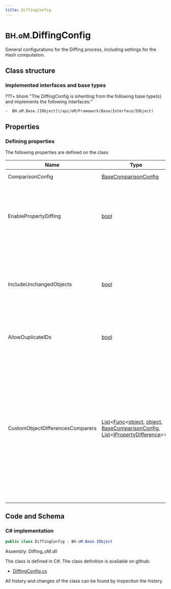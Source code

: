 ```yaml
---
title: DiffingConfig
---
```


# <small>BH.oM.</small>**DiffingConfig**

General configurations for the Diffing process, including settings for the Hash computation.

## Class structure

### Implemented interfaces and base types

???+ bhom "The DiffingConfig is inheriting from the following base type(s) and implements the following interfaces:"

    -  BH.oM.Base.[IObject](/api/oM/Framework/Base/Interface/IObject)


## Properties



### Defining properties

The following properties are defined on the class

| Name             | Type             | Description      | Quantity         |
|------------------|------------------|------------------|------------------|
| ComparisonConfig | [BaseComparisonConfig](/api/oM/Framework/Base/BaseComparisonConfig) | Settings to determine the uniqueness of an Object. | - |
| EnablePropertyDiffing | [bool](https://learn.microsoft.com/en-us/dotnet/api/System.Boolean?view=netstandard-2.0) | Enables the property-level diffing: differences in object properties are stored in the `ModifiedPropsPerObject` dictionary of the Diff object.<br>WARNING: may be slow.<br>For large object collections, if you are not interested in what properties changed, you can turn this to false to speed up. | - |
| IncludeUnchangedObjects | [bool](https://learn.microsoft.com/en-us/dotnet/api/System.Boolean?view=netstandard-2.0) | If enabled, the Diff includes also the objects that did not change (`Unchanged`).<br>When dealing with very large sets, you can keep this on `false` to improve performance: the UnchangedObjects can be derived from the original set, minus the Deleted and Modified objects. | - |
| AllowDuplicateIDs | [bool](https://learn.microsoft.com/en-us/dotnet/api/System.Boolean?view=netstandard-2.0) | By default, duplicate IDs are not allowed and Diffing will not consider them. If you want to be able to specify duplicate IDs, set this to true. | - |
| CustomObjectDifferencesComparers | [List](https://learn.microsoft.com/en-us/dotnet/api/System.Collections.Generic.List-1?view=netstandard-2.0)&lt;[Func](https://learn.microsoft.com/en-us/dotnet/api/System.Func-4?view=netstandard-2.0)&lt;[object](https://learn.microsoft.com/en-us/dotnet/api/System.Object?view=netstandard-2.0), [object](https://learn.microsoft.com/en-us/dotnet/api/System.Object?view=netstandard-2.0), [BaseComparisonConfig](/api/oM/Framework/Base/BaseComparisonConfig), [List](https://learn.microsoft.com/en-us/dotnet/api/System.Collections.Generic.List-1?view=netstandard-2.0)&lt;[IPropertyDifference](/api/oM/Framework/Diffing/IPropertyDifference)&gt;&gt;&gt; | List of Delegate functions that can be assigned to customise the ObjectDifferences computation of the Diffing.The method delegate must have three inputs: the past_object, the following_object, and a BaseComparisonConfig; it must return a List&lt;PropertyDifference&gt;.The Differences found in the ObjectDifferences object will be added to any other difference found between the two objects.For this reason, make sure that you also set relevant PropertyExceptions in your ComparisonConfig to avoid finding duplicate Differences.See RevitDiffing for an example usage. | - |


## Code and Schema

### C# implementation

``` C# title="C#"
public class DiffingConfig : BH.oM.Base.IObject
```

Assembly: Diffing_oM.dll

The class is defined in C#. The class definition is available on github:

- [DiffingConfig.cs](https://github.com/BHoM/BHoM/blob/develop/Diffing_oM/DiffingConfig.cs)

All history and changes of the class can be found by inspection the history.

